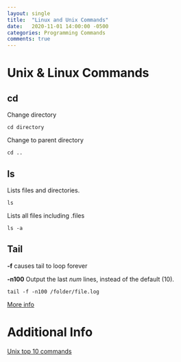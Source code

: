 ```yaml
---
layout: single
title:  "Linux and Unix Commands"
date:   2020-11-01 14:00:00 -0500
categories: Programming Commands
comments: true
---
```


# Unix & Linux Commands

## cd

Change directory

```
cd directory
```

Change to parent directory

```
cd ..
```

## ls

Lists files and directories.

```
ls
```

Lists all files including .files

```
ls -a
```

## Tail

**-f** causes tail to loop forever

**-n100** Output the last *num* lines, instead of the default (10).

```
tail -f -n100 /folder/file.log
```

[More info](https://www.computerhope.com/unix/utail.htm)

# Additional Info

[Unix top 10 commands](https://www.computerhope.com/unixtop1.htm)